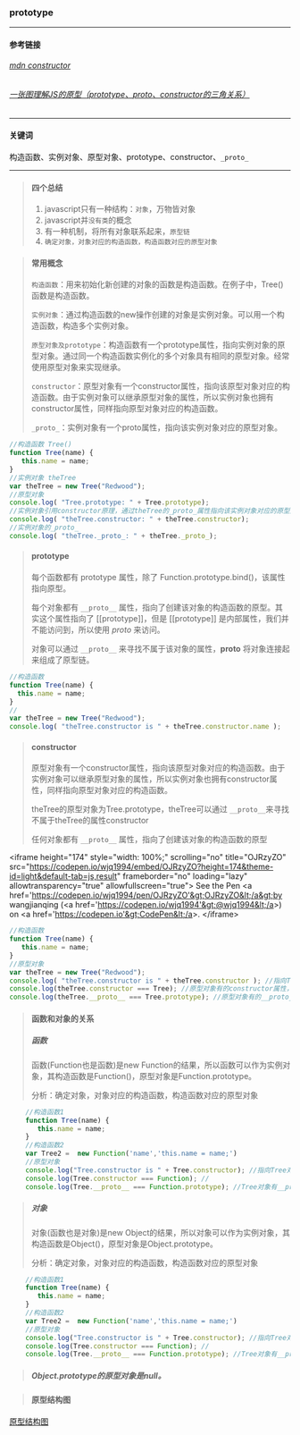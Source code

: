 ### prototype

-------------
#### 参考链接
###### [mdn constructor](https://developer.mozilla.org/zh-CN/docs/Web/JavaScript/Reference/Global_Objects/Object/constructor)
###### [一张图理解JS的原型（prototype、_proto_、constructor的三角关系）](https://juejin.im/post/5b729c24f265da280f3ad010)
-------------

#### 关键词 
构造函数、实例对象、原型对象、prototype、constructor、```_proto_```

-------------

> #### 四个总结
> 1. javascript只有一种结构：```对象```，万物皆对象
> 2. javascript并```没有类```的概念
> 3. 有一种机制，将所有对象联系起来，```原型链```
> 4. ```确定对象，对象对应的构造函数，构造函数对应的原型对象```

> #### 常用概念
> ```构造函数```：用来初始化新创建的对象的函数是构造函数。在例子中，Tree()函数是构造函数。
> 
> ```实例对象```：通过构造函数的new操作创建的对象是实例对象。可以用一个构造函数，构造多个实例对象。
> 
> ```原型对象及prototype```：构造函数有一个prototype属性，指向实例对象的原型对象。通过同一个构造函数实例化的多个对象具有相同的原型对象。经常使用原型对象来实现继承。
> 
> ```constructor```：原型对象有一个constructor属性，指向该原型对象对应的构造函数。由于实例对象可以继承原型对象的属性，所以实例对象也拥有constructor属性，同样指向原型对象对应的构造函数。
> 
> ```_proto_```：实例对象有一个proto属性，指向该实例对象对应的原型对象。
```javascript
//构造函数 Tree()
function Tree(name) {
   this.name = name;
}
//实例对象 theTree
var theTree = new Tree("Redwood");
//原型对象
console.log( "Tree.prototype: " + Tree.prototype);
//实例对象引用constructor原理，通过theTree的_proto_属性指向该实例对象对应的原型对象
console.log( "theTree.constructor: " + theTree.constructor);
//实例对象的_proto_
console.log( "theTree._proto_: " + theTree._proto_);

```


> #### prototype
> 每个函数都有 prototype 属性，除了 Function.prototype.bind()，该属性指向原型。
> 
> 每个对象都有 ```__proto__``` 属性，指向了创建该对象的构造函数的原型。其实这个属性指向了 [[prototype]]，但是 [[prototype]] 是内部属性，我们并不能访问到，所以使用 _proto_ 来访问。
> 
> 对象可以通过 ```__proto__``` 来寻找不属于该对象的属性，__proto__ 将对象连接起来组成了原型链。

 ```javascript
//构造函数
function Tree(name) {
   this.name = name;
}
//
var theTree = new Tree("Redwood");
console.log( "theTree.constructor is " + theTree.constructor.name );
```

> #### constructor
> 原型对象有一个constructor属性，指向该原型对象对应的构造函数。由于实例对象可以继承原型对象的属性，所以实例对象也拥有constructor属性，同样指向原型对象对应的构造函数。
> 
> theTree的原型对象为Tree.prototype，theTree可以通过 ```__proto__```来寻找不属于theTree的属性constructor
> 
> 任何对象都有 ```__proto__``` 属性，指向了创建该对象的构造函数的原型

&lt;iframe height="174" style="width: 100%;" scrolling="no" title="OJRzyZO" src="https://codepen.io/wjq1994/embed/OJRzyZO?height=174&theme-id=light&default-tab=js,result" frameborder="no" loading="lazy" allowtransparency="true" allowfullscreen="true"&gt;
  See the Pen &lt;a href='https://codepen.io/wjq1994/pen/OJRzyZO'&gt;OJRzyZO&lt;/a&gt;by wangjianqing
  (&lt;a href='https://codepen.io/wjq1994'&gt;@wjq1994&lt;/a&gt;) on &lt;a href='https://codepen.io'&gt;CodePen&lt;/a&gt;.
&lt;/iframe&gt;

```javascript
//构造函数
function Tree(name) {
   this.name = name;
}
//原型对象
var theTree = new Tree("Redwood");
console.log( "theTree.constructor is " + theTree.constructor ); //指向Tree
console.log(theTree.constructor === Tree); //原型对象有的constructor属性，指向该原型对象对应的构造函数
console.log(theTree.__proto__ === Tree.prototype); //原型对象有的__proto__属性，指向该构造函数的原型对象
```

> #### 函数和对象的关系
> ##### 函数
> 函数(Function也是函数)是new Function的结果，所以函数可以作为实例对象，其构造函数是Function()，原型对象是Function.prototype。
>
> 分析：确定对象，对象对应的构造函数，构造函数对应的原型对象
```javascript
	//构造函数1
	function Tree(name) {
	   this.name = name;
	}
	//构造函数2
	var Tree2 =  new Function('name','this.name = name;')
	//原型对象
	console.log("Tree.constructor is " + Tree.constructor); //指向Tree对象对应的构造函数Function
	console.log(Tree.constructor === Function); //
	console.log(Tree.__proto__ === Function.prototype); //Tree对象有__proto__属性，指向Tree的构造函数Function的原型对象
```
> ##### 对象
> 对象(函数也是对象)是new Object的结果，所以对象可以作为实例对象，其构造函数是Object()，原型对象是Object.prototype。
>
> 分析：确定对象，对象对应的构造函数，构造函数对应的原型对象
```javascript
	//构造函数1
	function Tree(name) {
	   this.name = name;
	}
	//构造函数2
	var Tree2 =  new Function('name','this.name = name;')
	//原型对象
	console.log("Tree.constructor is " + Tree.constructor); //指向Tree对象对应的构造函数Function
	console.log(Tree.constructor === Function); //
	console.log(Tree.__proto__ === Function.prototype); //Tree对象有__proto__属性，指向Tree的构造函数Function的原型对象
```

> ##### Object.prototype的原型对象是null。

> #### 原型结构图
[原型结构图](https://github.com/wjq1994/Technical-Documents/blob/master/prototype/prototype.png)
